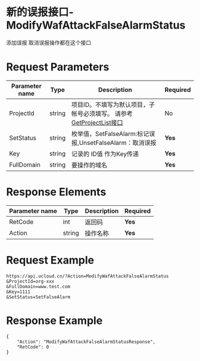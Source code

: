 # 新的误报接口-ModifyWafAttackFalseAlarmStatus

添加误报 取消误报操作都在这个接口

# Request Parameters
|Parameter name|Type|Description|Required|
|---|---|---|---|
|ProjectId|string|项目ID。不填写为默认项目，子帐号必须填写。 请参考[GetProjectList接口](api/summary/get_project_list)|No|
|SetStatus|string|枚举值，SetFalseAlarm:标记误报,UnsetFalseAlarm：取消误报|**Yes**|
|Key|string|记录的 ID值 作为Key传递|**Yes**|
|FullDomain|string|要操作的域名|**Yes**|

# Response Elements
|Parameter name|Type|Description|Required|
|---|---|---|---|
|RetCode|int|返回码|**Yes**|
|Action|string|操作名称|**Yes**|

# Request Example
```
https://api.ucloud.cn/?Action=ModifyWafAttackFalseAlarmStatus
&ProjectId=org-xxx
&FullDomain=www.test.com
&Key=1111
&SetStatus=SetFalseAlarm
```

# Response Example
```
{
    "Action": "ModifyWafAttackFalseAlarmStatusResponse", 
    "RetCode": 0
}
```

